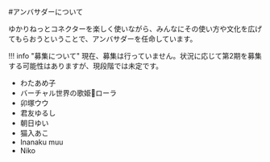 #アンバサダーについて

ゆかりねっとコネクターを楽しく使いながら、みんなにその使い方や文化を広げてもらおうということで、アンバサダーを任命しています。

!!! info "募集について"
    現在、募集は行っていません。状況に応じて第2期を募集する可能性はありますが、現段階では未定です。

* わたあめ子
* バーチャル世界の歌姫💫ローラ
* 卯塚ウウ
* 君友ゆるし
* 朝日ゆい
* 猫入あこ
* Inanaku muu
* Niko
